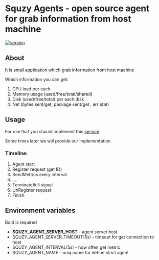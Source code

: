 # Squzy Agents - open source agent for grab information from host machine

[![version](https://img.shields.io/github/v/release/squzy/squzy.svg)](https://github.com/squzy/squzy)

## About

It is small application which grab information from host machine

Which information you can get:
1. CPU load per each
2. Memory usage (used/free/total/shared)
3. Disk (used/free/total) per each disk
4. Net (bytes sent/get, package sent/get , err stat)

## Usage

For use that you should implement this [service](https://github.com/squzy/squzy_proto/blob/develop/proto/v1/squzy_agent_server.proto#L10)

Some times later we will provide our implementation

### Timeline:

1. Agent start
2. Register request (get ID)
3. SendMetrics every interval
4. ....
5. Terminate/kill signal
6. UnRegister request
7. Finish


## Environment variables

Bold is required

- **SQUZY_AGENT_SERVER_HOST** - agent server host
- SQUZY_AGENT_SERVER_TIMEOUT(5s) - timeout for get connection to host
- SQUZY_AGENT_INTERVAL(5s) - how offen get metric
- SQUZY_AGENT_NAME - uniq name for define strict agent
